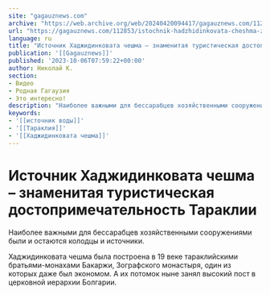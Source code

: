 ```yaml
---
site: "gagauznews.com"
archive: "https://web.archive.org/web/20240420094417/gagauznews.com/112853/istochnik-hadzhidinkovata-cheshma-znamenitaya-turisticheskaya-dostoprimechatelnost-taraklii.html"
url: "https://gagauznews.com/112853/istochnik-hadzhidinkovata-cheshma-znamenitaya-turisticheskaya-dostoprimechatelnost-taraklii.html"
language: ru
title: "Источник Хаджидинковата чешма – знаменитая туристическая достопримечательность Тараклии"
publication: '[[Gagauznews]]'
published: '2023-10-06T07:59:22+00:00'
author: Николай К.
section:
- Видео
- Родная Гагаузия
- Это интересно!
description: "Наиболее важными для бессарабцев хозяйственными сооружениями были и остаются колодцы и источники. Хаджидинковата чешма была построена в 19 веке тараклийскими братьями-монахами Бакаржи, Зографского монастыря, один из которых даже был экономом. А их потомок ныне занял высокий пост в церковной иерархии Болгарии."
keywords:
- '[[источник воды]]'
- '[[Тараклия]]'
- '[[Хаджидинковата чешма]]'
---
```


# Источник Хаджидинковата чешма – знаменитая туристическая достопримечательность Тараклии

Наиболее важными для бессарабцев хозяйственными сооружениями были и остаются колодцы и источники.

Хаджидинковата чешма была построена в 19 веке тараклийскими братьями-монахами Бакаржи, Зографского монастыря, один из которых даже был экономом. А их потомок ныне занял высокий пост в церковной иерархии Болгарии.